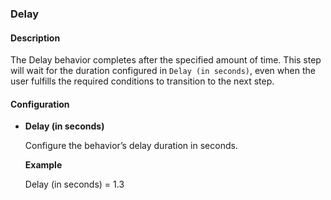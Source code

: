 ### Delay

#### Description

The Delay behavior completes after the specified amount of time. This step will wait for the duration configured in
`Delay (in seconds)`, even when the user fulfills the required conditions to transition to the next step.

#### Configuration

- **Delay (in seconds)**

  Configure the behavior’s delay duration in seconds.

  **Example**

  Delay (in seconds) = 1.3
